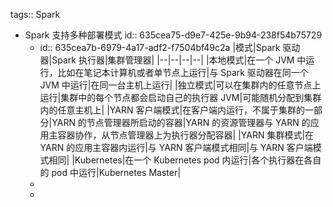 tags:: Spark

- Spark 支持多种部署模式
  id:: 635cea75-d9e7-425e-9b94-238f54b75729
	- id:: 635cea7b-6979-4a17-adf2-f7504bf49c2a
	  |模式|Spark 驱动器|Spark 执行器|集群管理器|
	  |--|--|--|--|
	  |本地模式|在一个 JVM 中运行，比如在笔记本计算机或者单节点上运行|与 Spark 驱动器在同一个 JVM 中运行|在同一台主机上运行|
	  |独立模式|可以在集群内的任意节点上运行|集群中的每个节点都会启动自己的执行器 JVM|可能随机分配到集群内的任意主机上|
	  |YARN 客户端模式|在客户端内运行，不属于集群的一部分|YARN 的节点管理器所启动的容器|YARN 的资源管理器与 YARN 的应用主容器协作，从节点管理器上为执行器分配容器|
	  |YARN 集群模式|在 YARN 的应用主容器内运行|与 YARN 客户端模式相同|与 YARN 客户端模式相同|
	  |Kubernetes|在一个 Kubernetes pod 内运行|各个执行器在各自的 pod 中运行|Kubernetes Master|
	-
	-